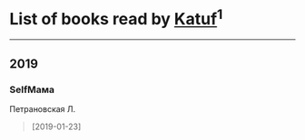 # List of books read by [Katuf](https://plus.google.com/114608504300850856669)<sup>1</sup>
---

## 2019

### SelfМама
Петрановская Л.
> [2019-01-23] 



